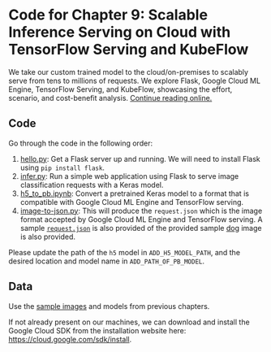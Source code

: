 # Code for Chapter 9: Scalable Inference Serving on Cloud with TensorFlow Serving and KubeFlow

We take our custom trained model to the cloud/on-premises to scalably serve from tens to millions of requests. We explore Flask, Google Cloud ML Engine, TensorFlow Serving, and KubeFlow, showcasing the effort, scenario, and cost-benefit analysis. [Continue reading online.](https://learning.oreilly.com/library/view/practical-deep-learning/9781492034858/ch09.html)

## Code

Go through the code in the following order:

1. [hello.py](https://github.com/PracticalDL/Practical-Deep-Learning-Book/blob/master/code/chapter-9/hello.py): Get a Flask server up and running. We will need to install Flask using `pip install flask`.
2. [infer.py](https://github.com/PracticalDL/Practical-Deep-Learning-Book/blob/master/code/chapter-9/infer.py): Run a simple web application using Flask to serve image classification requests with a Keras model.
3. [h5_to_pb.ipynb](https://github.com/PracticalDL/Practical-Deep-Learning-Book/blob/master/code/chapter-9/h5_to_pb.ipynb): Convert a pretrained Keras model to a format that is compatible with Google Cloud ML Engine and TensorFlow serving.
4. [image-to-json.py](https://github.com/PracticalDL/Practical-Deep-Learning-Book/blob/master/code/chapter-9/image-to-json.py): This will produce the `request.json` which is the image format accepted by Google Cloud ML Engine  and TensorFlow serving. A sample [`request.json`](https://github.com/PracticalDL/Practical-Deep-Learning-Book/blob/master/code/chapter-9/request.json) is also provided of the provided sample [dog](https://github.com/PracticalDL/Practical-Deep-Learning-Book/blob/master/sample-images/dog.jpg) image is also provided.

Please update the path of the `h5` model in `ADD_H5_MODEL_PATH`, and the desired location and model name in `ADD_PATH_OF_PB_MODEL`.

## Data

Use the [sample images](https://github.com/PracticalDL/Practical-Deep-Learning-Book/blob/master/sample-images) and models from previous chapters.

If not already present on our machines, we can download and install the Google Cloud SDK from the installation website here: https://cloud.google.com/sdk/install.
